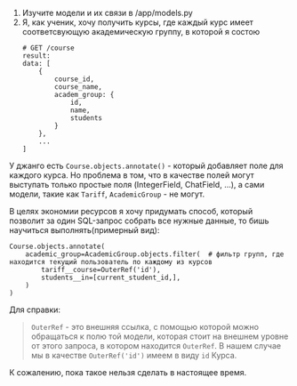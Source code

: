 1. Изучите модели и их связи в /app/models.py
2. Я, как ученик, хочу получить курсы, где каждый курс имеет соответсвующую академическую группу, в которой я состою
   ```
   # GET /course
   result:
   data: [
       {
           course_id,
           course_name,
           academ_group: {
               id,
               name,
               students
           }
       },
       ...
   ]
   ```

У джанго есть `Course.objects.annotate()` - который добавляет поле для каждого курса. Но проблема в том, что в качестве полей могут выступать только простые поля (IntegerField, ChatField, ...), а сами модели, такие как `Tariff`, `AcademicGroup` - не могут.

В целях экономии ресурсов я хочу придумать способ, который позволит за один SQL-запрос собрать все нужные данные, то бишь научиться выполнять(примерный вид):
  ```
  Course.objects.annotate(
      academic_group=AcademicGroup.objects.filter(  # фильтр групп, где находится текущий пользователь по каждому из курсов
          tariff__course=OuterRef('id'),
          students__in=[current_student_id,],
      )
  )
  ```

Для справки:

> `OuterRef` - это внешняя ссылка, с помощью которой можно обращаться к полю той модели, которая стоит на внешнем уровне от этого запроса, в котором находится `OuterRef`. В нашем случае мы в качестве `OuterRef('id')` имеем в виду `id` Курса.

К сожалению, пока такое нельзя сделать в настоящее время.
